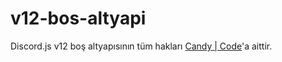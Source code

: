 # v12-bos-altyapi
Discord.js v12 boş altyapısının tüm hakları [Candy | Code](https://discord.gg/TsCJwrBJKR)'a aittir.
